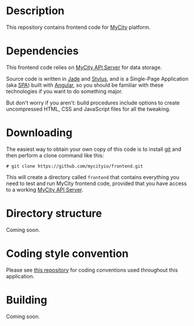 # Description

This repository contains frontend code for [MyCity](http://mycity.io) platform.

# Dependencies

This frontend code relies on [MyCity API Server](http://docs.mycity.apiary.io) for data storage.

Source code is written in [Jade](http://jade-lang.com/) and [Stylus](https://learnboost.github.io/stylus/),
and is a Single-Page Application (aka [SPA](http://en.wikipedia.org/wiki/Single-page_application)) built with [Angular](https://angularjs.org/),
so you should be familiar with these technologies if you want to do something major.

But don't worry if you aren't: build procedures include options to create uncompressed HTML, CSS and
JavaScript files for all the tweaking.

# Downloading

The easiest way to obtain your own copy of this code is to install [git](https://git-scm.com/downloads) and then
perform a clone command like this:

	# git clone https://github.com/mycityio/frontend.git

This will create a directory called `frontend` that contains everything you need to test
and run MyCity frontend code, provided that you have access to a working [MyCity API Server](http://docs.mycity.apiary.io).

# Directory structure

Coming soon.

# Coding style convention

Please see [this repository](https://github.com/mycity.io/coding-style) for coding conventions used throughout this application.

# Building

Coming soon.
